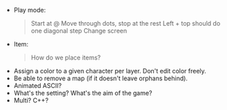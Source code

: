 - Play mode:
    > Start at @
    > Move through dots, stop at the rest
    > Left + top should do one diagonal step
    > Change screen
- Item:
    > How do we place items?
- Assign a color to a given character per layer.
  Don't edit color freely.
- Be able to remove a map (if it doesn't leave orphans behind).
- Animated ASCII?
- What's the setting? What's the aim of the game?
- Multi? C++?
